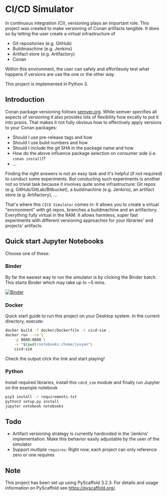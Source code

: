 # CI/CD Simulator

In continuous integration (CI), versioning plays an important role. This project was created to make versioning of Conan artifacts tangible. It does so by letting the user create a virtual infrastructure of

- Git repositories (e.g. GitHub)
- Buildmaschine (e.g. Jenkins)
- Artifact store (e.g. Artifactory)
- Conan

Within this environment, the user can safely and effortlessly test what happens if versions are use the one or the other way.

This project is implemented in Python 3.

## Introduction

Conan package versioning follows [semver.org](https://semver.org). While semver specifies all aspects of versioning it also provides lots of flexibility how excatly to put it into praxis. That makes it not fully obvious how to effectively apply versions to your Conan packages:

- Should I use pre-release tags and how
- Should I use build numbers and how
- Should I include the git SHA in the package name and how
- How do the above influence package selection on consumer side (i.e. `conan install`)?
- ...

Finding the right answers is not an easy task and it's helpful (if not required) to conduct some experiments. But conducting such experiments is another not so trivial task because it involves quite some infrastructure: Git repos (e.g. GitHub/GitLab/Bitbucket), a buildmachine (e.g. Jenkins), an artifact store (e.g. Artifactory), ...

That's where this `CICD Simulator` comes in: It allows you to create a virtual "environment" with git repos, branches a buildmachine and an artifactory. Everything fully virtual in the RAM. It allows harmless, super fast experiments with different versioning approaches for your libraries' and projects' artifacts.

## Quick start Jupyter Notebooks

Choose one of these:

### Binder

By far the easiest way to run the simulator is by clicking the Binder batch. This starts Binder which may take up to ~5 mins.

[![Binder](https://mybinder.org/badge_logo.svg)](https://mybinder.org/v2/gh/Software-Natives-OSS/cicd_sim/master?filepath=notebooks%2Fexample1.ipynb)

### Docker

Quick start guide to run this project on your Desktop system. In the current directory, execute:

```sh
docker build -f docker/Dockerfile -t cicd-sim .
docker run --rm \
    -p 8888:8888 \
    -v "$(pwd)/notebooks:/home/jovyan"\
    cicd-sim

```

Check the output click the link and start playing!

### Python

Install required libraries, install this `cdcd_sim` module and finally run Jupyter on the example notebook

```sh
pip3 install -r requirements.txt
python3 setup.py install
jupyter notebook notebooks

```

## Todo

- Artifact versioning strategy is currently hardcoded in the 'Jenkins' implementation. Make this behavior easily adjustable by the user of the simulator
- Support multiple `requires`: Right now, each project can only reference zero or one requires

## Note

This project has been set up using PyScaffold 3.2.3. For details and usage information on PyScaffold see https://pyscaffold.org/.
